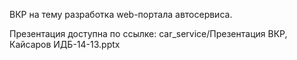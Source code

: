 ВКР на тему разработка web-портала автосервиса.

Презентация доступна по ссылке: car_service/Презентация ВКР, Кайсаров ИДБ-14-13.pptx
